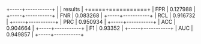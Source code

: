 +-----+-----------+
|     |   results |
+=====+===========+
| FPR |  0.127988 |
+-----+-----------+
| FNR |  0.083268 |
+-----+-----------+
| RCL |  0.916732 |
+-----+-----------+
| PRC |  0.950934 |
+-----+-----------+
| ACC |  0.904664 |
+-----+-----------+
| F1  |  0.93352  |
+-----+-----------+
| AUC |  0.949857 |
+-----+-----------+
